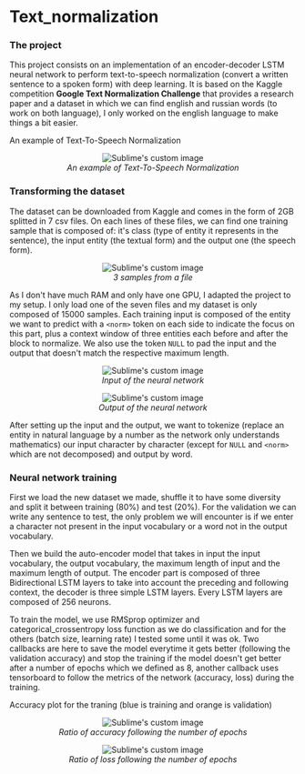 # Text_normalization

### The project

This project consists on an implementation of an encoder-decoder LSTM neural network to perform text-to-speech normalization (convert a written sentence to a spoken form) with deep learning. It is based on the Kaggle competition **Google Text Normalization Challenge** that provides a research paper and a dataset in which we can find english and russian words (to work on both language), I only worked on the english language to make things a bit easier.

An example of Text-To-Speech Normalization  
<p align="center">
  <img src="https://user-images.githubusercontent.com/91634314/229577972-fa2e18cb-4d3b-463e-8fc9-ce62a2ca67e0.png?raw=true" alt="Sublime's custom image"/>
  <br>
  <i>An example of Text-To-Speech Normalization</i>
</p>

### Transforming the dataset

The dataset can be downloaded from Kaggle and comes in the form of 2GB splitted in 7 csv files. On each lines of these files, we can find one training sample that is composed of: it's class (type of entity it represents in the sentence), the input entity (the textual form) and the output one (the speech form).  
<p align="center">
  <img src="https://user-images.githubusercontent.com/91634314/229623367-ed7c5b6e-4212-4349-9448-0b4e233c020a.png?raw=true" alt="Sublime's custom image"/>
  <br>
  <i>3 samples from a file</i>
</p>

As I don't have much RAM and only have one GPU, I adapted the project to my setup. I only load one of the seven files and my dataset is only composed of 15000 samples. Each training input is composed of the entity we want to predict with a ```<norm>``` token on each side to indicate the focus on this part, plus a context window of three entities each before and after the block to normalize. We also use the token ```NULL``` to pad the input and the output that doesn't match the respective maximum length.

<p align="center">
  <img src="https://user-images.githubusercontent.com/91634314/229868740-d9c5df01-66ee-4e8e-a50c-02e744b286a4.png?raw=true" alt="Sublime's custom image"/>
  <br>
  <i>Input of the neural network</i>
</p>

<p align="center">
  <img src="https://user-images.githubusercontent.com/91634314/229876499-d1831560-0d36-40ea-b347-1e43530826ff.png?raw=true" alt="Sublime's custom image"/>
  <br>
  <i>Output of the neural network</i>
</p>

After setting up the input and the output, we want to tokenize (replace an entity in natural language by a number as the network only understands mathematics) our input character by character (except for ```NULL``` and ```<norm>``` which are not decomposed) and output by word.

### Neural network training

First we load the new dataset we made, shuffle it to have some diversity and split it between training (80%) and test (20%). For the validation we can write any sentence to test, the only problem we will encounter is if we enter a character not present in the input vocabulary or a word not in the output vocabulary.

Then we build the auto-encoder model that takes in input the input vocabulary, the output vocabulary, the maximum length of input and the maximum length of output. The encoder part is composed of three Bidirectional LSTM layers to take into account the preceding and following context, the decoder is three simple LSTM layers. Every LSTM layers are composed of 256 neurons.

To train the model, we use RMSprop optimizer and categorical_crossentropy loss function as we do classification and for the others (batch size, learning rate) I tested some until it was ok. Two callbacks are here to save the model everytime it gets better (following the validation accuracy) and stop the training if the model doesn't get better after a number of epochs which we defined as 8, another callback uses tensorboard to follow the metrics of the network (accuracy, loss) during the training.

Accuracy plot for the traning (blue is training and orange is validation)

<p align="center">
  <img src="https://user-images.githubusercontent.com/91634314/230719281-150abaa8-82c5-43c1-a92e-de67a6d69d74.PNG?raw=true" alt="Sublime's custom image"/>
  <br>
  <i>Ratio of accuracy following the number of epochs</i>
</p>

<p align="center">
  <img src="https://user-images.githubusercontent.com/91634314/230719333-ba00bc90-7969-48e9-8514-0e77d7a1850c.PNG?raw=true" alt="Sublime's custom image"/>
  <br>
  <i>Ratio of loss following the number of epochs</i>
</p>

